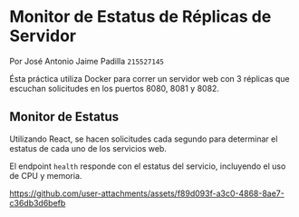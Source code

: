 # Monitor de Estatus de Réplicas de Servidor

Por José Antonio Jaime Padilla `215527145`

Ésta práctica utiliza Docker para correr un servidor web con 3 réplicas que 
escuchan solicitudes en los puertos 8080, 8081 y 8082.

## Monitor de Estatus

Utilizando React, se hacen solicitudes cada segundo para determinar el estatus de cada uno de los servicios web.

El endpoint `health` responde con el estatus del servicio, incluyendo el uso de CPU y memoria.

https://github.com/user-attachments/assets/f89d093f-a3c0-4868-8ae7-c36db3d6befb

